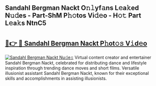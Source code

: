 ## Sandahl Bergman Nackt O𝚗𝚕yf𝚊ns L𝚎a𝚔ed N𝚞𝚍es - Part-ShM P𝚑𝚘tos Vi𝚍𝚎o - H𝚘𝚝 Part L𝚎a𝚔s NtnC5

# <h2><a href="http://kf45mj.oniu.top/?m=Sandahl+Bergman+Nackt">🔗👉 🔴 Sandahl Bergman Nackt P𝚑ot𝚘𝚜 V𝚒d𝚎o</a></h2>

[![Sandahl Bergman Nackt Nu𝚍e𝚜](https://i.imgur.com/0qMVB7G.gif)](http://kf45mj.oniu.top/?m=Sandahl+Bergman+Nackt)
Virtual content creator and entertainer Sandahl Bergman Nackt, celebrated for distributing dance and lifestyle inspiration through trending dance moves and short films. Versatile illusionist assistant Sandahl Bergman Nackt, known for their exceptional skills and accomplishments in assisting illusionists.  
